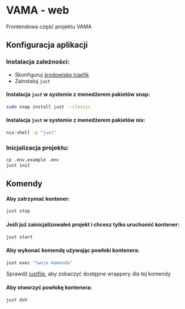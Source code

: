# VAMA - web
Frontendowa część projektu VAMA
## Konfiguracja aplikacji
### Instalacja zależności:
- Skonfiguruj [środowisko traefik](https://github.com/AutomaticCraftingTable/traefik-environment)
- Zainstaluj `just`
#### Instalacja `just` w systemie z menedżerem pakietów snap:
```sh
sudo snap install just --classic
```
#### Instalacja `just` w systemie z menedżerem pakietów nix:
```sh
nix-shell -p "just"
```
### Inicjalizacja projektu:
```sh
cp .env.example .env
just init
```
## Komendy
#### Aby zatrzymać kontener:
```sh
just stop
```
#### Jeśli już zainicjalizowałeś projekt i chcesz tylko uruchomić kontener:
```sh
just start
```
#### Aby wykonać komendę używając powłoki kontenera:
```sh
just exec "twoja komenda"
```
Sprawdź [justfile](justfile), aby zobaczyć dostępne wrappery dla tej komendy
#### Aby otworzyć powłokę kontenera:
```sh
just dsh
```
